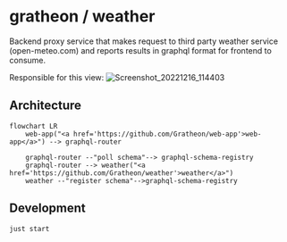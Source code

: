 # gratheon / weather
Backend proxy service that makes request to third party weather service (open-meteo.com) and reports results in graphql format for frontend to consume.

Responsible for this view:
![Screenshot_20221216_114403](https://user-images.githubusercontent.com/445122/208070396-59c2db8c-44e3-494d-a31f-ddd6741459f6.png)


## Architecture

```mermaid
flowchart LR
    web-app("<a href='https://github.com/Gratheon/web-app'>web-app</a>") --> graphql-router
    
    graphql-router --"poll schema"--> graphql-schema-registry
    graphql-router --> weather("<a href='https://github.com/Gratheon/weather'>weather</a>")
    weather --"register schema"-->graphql-schema-registry
```


## Development
```
just start
```